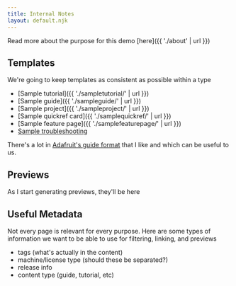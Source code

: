 ```yaml
---
title: Internal Notes
layout: default.njk
---
```


Read more about the purpose for this demo [here]({{ './about' | url }})

## Templates

We're going to keep templates as consistent as possible within a type

- [Sample tutorial]({{ './sampletutorial/' | url }})
- [Sample guide]({{ './sampleguide/' | url }})
- [Sample project]({{ './sampleproject/' | url }})
- [Sample quickref card]({{ './samplequickref/' | url }})
- [Sample feature page]({{ './samplefeaturepage/' | url }})
- [Sample troubleshooting](#)




There's a lot in [Adafruit's guide format](https://learn.adafruit.com/collins-lab-midi) that I like and which can be useful to us.

## Previews

As I start generating previews, they'll be here

## Useful Metadata

Not every page is relevant for every purpose. Here are some types of information we want to be able to use for filtering, linking, and previews

- tags (what's actually in the content)
- machine/license type (should these be separated?)
- release info
- content type (guide, tutorial, etc)